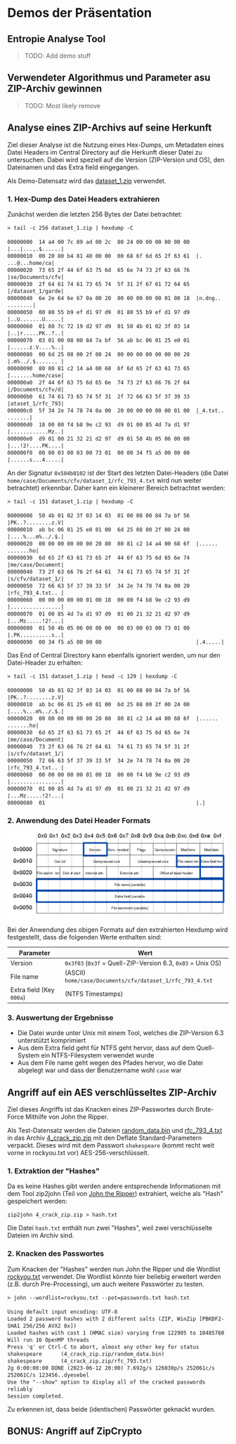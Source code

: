 # Demos der Präsentation

## Entropie Analyse Tool

> TODO: Add demo stuff

## Verwendeter Algorithmus und Parameter asu ZIP-Archiv gewinnen

> TODO: Most likely remove

## Analyse eines ZIP-Archivs auf seine Herkunft

Ziel dieser Analyse ist die Nutzung eines Hex-Dumps, um Metadaten eines Datei Headers im Central Directory auf die
Herkunft dieser Datei zu untersuchen. Dabei wird speziell auf die Version (ZIP-Version und OS), den Dateinamen und das
Extra field eingegangen.

Als Demo-Datensatz wird das [dataset_1.zip](../../demo_data/dataset_1.zip) verwendet.

### 1. Hex-Dump des Datei Headers extrahieren

Zunächst werden die letzten 256 Bytes der Datei betrachtet:

```
> tail -c 256 dataset_1.zip | hexdump -C

00000000  14 a4 00 7c 89 ad 00 2c  00 24 00 00 00 00 00 00  |...|...,.$......|
00000010  00 20 80 b4 81 40 00 00  00 68 6f 6d 65 2f 63 61  |. ...@...home/ca|
00000020  73 65 2f 44 6f 63 75 6d  65 6e 74 73 2f 63 66 76  |se/Documents/cfv|
00000030  2f 64 61 74 61 73 65 74  5f 31 2f 67 61 72 64 65  |/dataset_1/garde|
00000040  6e 2e 64 6e 67 0a 00 20  00 00 00 00 00 01 00 18  |n.dng.. ........|
00000050  00 80 55 b9 ef d1 97 d9  01 80 55 b9 ef d1 97 d9  |..U.......U.....|
00000060  01 80 7c 72 19 d2 97 d9  01 50 4b 01 02 3f 03 14  |..|r.....PK..?..|
00000070  03 01 00 08 00 84 7a bf  56 ab bc 06 01 25 e0 01  |......z.V....%..|
00000080  00 6d 25 08 00 2f 00 24  00 00 00 00 00 00 00 20  |.m%../.$....... |
00000090  80 80 81 c2 14 a4 00 68  6f 6d 65 2f 63 61 73 65  |.......home/case|
000000a0  2f 44 6f 63 75 6d 65 6e  74 73 2f 63 66 76 2f 64  |/Documents/cfv/d|
000000b0  61 74 61 73 65 74 5f 31  2f 72 66 63 5f 37 39 33  |ataset_1/rfc_793|
000000c0  5f 34 2e 74 78 74 0a 00  20 00 00 00 00 00 01 00  |_4.txt.. .......|
000000d0  18 00 00 f4 b8 9e c2 93  d9 01 00 85 4d 7a d1 97  |............Mz..|
000000e0  d9 01 00 21 32 21 d2 97  d9 01 50 4b 05 06 00 00  |...!2!....PK....|
000000f0  00 00 03 00 03 00 73 01  00 00 34 f5 a5 00 00 00  |......s...4.....|
```

An der Signatur `0x504b0102` ist der Start des letzten Datei-Headers (die
Datei `home/case/Documents/cfv/dataset_1/rfc_793_4.txt` wird nun weiter betrachtet) erkennbar. Daher kann ein kleinerer
Bereich betrachtet werden:

```
> tail -c 151 dataset_1.zip | hexdump -C

00000000  50 4b 01 02 3f 03 14 03  01 00 08 00 84 7a bf 56  |PK..?........z.V|
00000010  ab bc 06 01 25 e0 01 00  6d 25 08 00 2f 00 24 00  |....%...m%../.$.|
00000020  00 00 00 00 00 00 20 80  80 81 c2 14 a4 00 68 6f  |...... .......ho|
00000030  6d 65 2f 63 61 73 65 2f  44 6f 63 75 6d 65 6e 74  |me/case/Document|
00000040  73 2f 63 66 76 2f 64 61  74 61 73 65 74 5f 31 2f  |s/cfv/dataset_1/|
00000050  72 66 63 5f 37 39 33 5f  34 2e 74 78 74 0a 00 20  |rfc_793_4.txt.. |
00000060  00 00 00 00 00 01 00 18  00 00 f4 b8 9e c2 93 d9  |................|
00000070  01 00 85 4d 7a d1 97 d9  01 00 21 32 21 d2 97 d9  |...Mz.....!2!...|
00000080  01 50 4b 05 06 00 00 00  00 03 00 03 00 73 01 00  |.PK..........s..|
00000090  00 34 f5 a5 00 00 00                              |.4.....|
```

Das End of Central Directory kann ebenfalls ignoriert werden, um nur den Datei-Header zu erhalten:

```
> tail -c 151 dataset_1.zip | head -c 129 | hexdump -C

00000000  50 4b 01 02 3f 03 14 03  01 00 08 00 84 7a bf 56  |PK..?........z.V|
00000010  ab bc 06 01 25 e0 01 00  6d 25 08 00 2f 00 24 00  |....%...m%../.$.|
00000020  00 00 00 00 00 00 20 80  80 81 c2 14 a4 00 68 6f  |...... .......ho|
00000030  6d 65 2f 63 61 73 65 2f  44 6f 63 75 6d 65 6e 74  |me/case/Document|
00000040  73 2f 63 66 76 2f 64 61  74 61 73 65 74 5f 31 2f  |s/cfv/dataset_1/|
00000050  72 66 63 5f 37 39 33 5f  34 2e 74 78 74 0a 00 20  |rfc_793_4.txt.. |
00000060  00 00 00 00 00 01 00 18  00 00 f4 b8 9e c2 93 d9  |................|
00000070  01 00 85 4d 7a d1 97 d9  01 00 21 32 21 d2 97 d9  |...Mz.....!2!...|
00000080  01                                                |.|
```

### 2. Anwendung des Datei Header Formats

![Central directory File Header Aufbau](images/3_central_dir_file_header.png)

Bei der Anwendung des obigen Formats auf den extrahierten Hexdump wird festgestellt, dass die folgenden Werte enthalten
sind:

| Parameter                | Wert                                                        |
|--------------------------|-------------------------------------------------------------|
| Version                  | `0x3f03` (`0x3f` = Quell-ZIP-Version 6.3, `0x03` = Unix OS) |
| File name                | (ASCII) `home/case/Documents/cfv/dataset_1/rfc_793_4.txt`   |
| Extra field (Key `000a`) | (NTFS Timestamps)                                           |

### 3. Auswertung der Ergebnisse

- Die Datei wurde unter Unix mit einem Tool, welches die ZIP-Version 6.3 unterstützt komprimiert
- Aus dem Extra field geht für NTFS geht hervor, dass auf dem Quell-System ein NTFS-Filesystem verwendet wurde
- Aus dem File name geht wegen des Pfades hervor, wo die Datei abgelegt war und dass der Benutzername wohl `case` war

## Angriff auf ein AES verschlüsseltes ZIP-Archiv

Ziel dieses Angriffs ist das Knacken eines ZIP-Passwortes durch Brute-Force Mithilfe von John the Ripper.

Als Test-Datensatz werden die Dateien [random_data.bin](../../demo_data/example_data/random_data.bin)
und [rfc_793_4.txt](../../demo_data/example_data/rfc_793_4.txt) in das Archiv [4_crack_zip.zip](files/4_crack_zip.zip)
mit den Deflate Standard-Parametern verpackt. Dieses wird mit dem Passwort `shakespeare` (kommt recht weit vorne in
rockyou.txt vor) AES-256-verschlüsselt.

### 1. Extraktion der "Hashes"

Da es keine Hashes gibt werden andere entsprechende Informationen mit dem Tool zip2john (Teil
von [John the Ripper](https://github.com/openwall/john)) extrahiert, welche als "Hash" gespeichert werden:

``` shell
zip2john 4_crack_zip.zip > hash.txt
```

Die Datei `hash.txt` enthält nun zwei "Hashes", weil zwei verschlüsselte Dateien im Archiv sind.

### 2. Knacken des Passwortes

Zum Knacken der "Hashes" werden nun John the Ripper und die
Wordlist [rockyou.txt](https://github.com/brannondorsey/naive-hashcat/releases/download/data/rockyou.txt) verwendet. Die
Wordlist könnte hier beliebig erweitert werden (z.B. durch Pre-Processing), um auch weitere Passwörter zu testen.

```
> john --wordlist=rockyou.txt --pot=passwords.txt hash.txt

Using default input encoding: UTF-8
Loaded 2 password hashes with 2 different salts (ZIP, WinZip [PBKDF2-SHA1 256/256 AVX2 8x])
Loaded hashes with cost 1 (HMAC size) varying from 122905 to 10485760
Will run 16 OpenMP threads
Press 'q' or Ctrl-C to abort, almost any other key for status
shakespeare      (4_crack_zip.zip/random_data.bin)
shakespeare      (4_crack_zip.zip/rfc_793.txt)
2g 0:00:00:00 DONE (2023-06-12 20:00) 7.692g/s 126030p/s 252061c/s 252061C/s 123456..dyesebel
Use the "--show" option to display all of the cracked passwords reliably
Session completed.
```

Zu erkennen ist, dass beide (identischen) Passwörter geknackt wurden.

## BONUS: Angriff auf ZipCrypto
